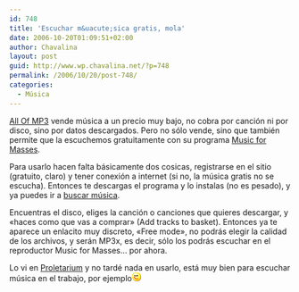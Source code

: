 ```yaml
---
id: 748
title: 'Escuchar m&uacute;sica gratis, mola'
date: 2006-10-20T01:09:51+02:00
author: Chavalina
layout: post
guid: http://www.wp.chavalina.net/?p=748
permalink: /2006/10/20/post-748/
categories:
  - Música
---
```

<a href="http://www.allofmp3.com/" target="_blank">All Of MP3</a> vende m&uacute;sica a un precio muy bajo, no cobra por canción ni por disco, sino por datos descargados. Pero no sólo vende, sino que también permite que la escuchemos gratuitamente con su programa <a href="http://music.allofmp3.com/info/musicformasses.shtml" target="_blank">Music for Masses</a>.

Para usarlo hacen falta básicamente dos cosicas, registrarse en el sitio (gratuito, claro) y tener conexión a internet (si no, la m&uacute;sica gratis no se escucha). Entonces te descargas el programa y lo instalas (no es pesado), y ya puedes ir a <a href="http://music.allofmp3.com/added.shtml?date=today&#038;vol=1" target="_blank">buscar m&uacute;sica</a>.

Encuentras el disco, eliges la canción o canciones que quieres descargar, y «haces como que vas a comprar» (Add tracks to basket). Entonces ya te aparece un enlacito muy discreto, «Free mode», no podrás elegir la calidad de los archivos, y serán MP3x, es decir, sólo los podrás escuchar en el reproductor Music for Masses… por ahora.

Lo vi en <a href="http://proletarium.org/2006/10/19/musica-para-las-masas/" target="_blank">Proletarium</a> y no tardé nada en usarlo, está muy bien para escuchar m&uacute;sica en el trabajo, por ejemplo![emo](/imagenes/emoticonos/guino.gif)
